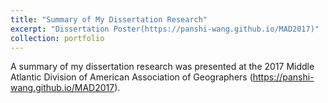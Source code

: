 ```yaml
---
title: "Summary of My Dissertation Research"
excerpt: "Dissertation Poster(https://panshi-wang.github.io/MAD2017)"
collection: portfolio
---
```

A summary of my dissertation research was presented at the 2017 Middle Atlantic Division of American Association of Geographers (<https://panshi-wang.github.io/MAD2017>).
